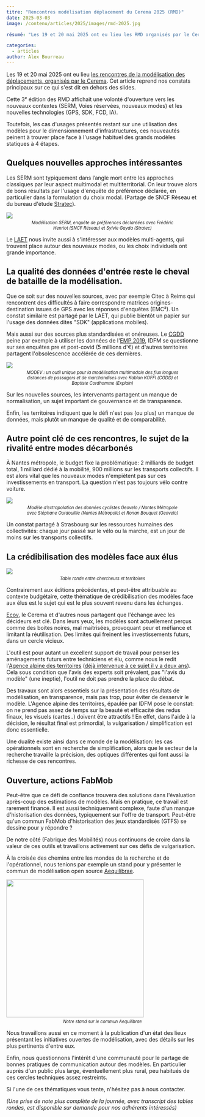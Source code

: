 ```yaml
---
titre: "Rencontres modélisation déplacement du Cerema 2025 (RMD)"
date: 2025-03-03
image: /contenu/articles/2025/images/rmd-2025.jpg

résumé: "Les 19 et 20 mai 2025 ont eu lieu les RMD organisés par le Cerema. Cet article reprend nos constats principaux sur ce qui s'est dit en dehors des slides."

categories: 
  - articles
author: Alex Bourreau
---
```


<style type="text/css">
.imglegend {
  font-size: 80%;
  text-align: center;
  width: 80%;
  font-style: italic;
  margin: -10px auto 0px auto;
}
</style>


Les 19 et 20 mai 2025 ont eu lieu [les rencontres de la modélisation des déplacements, organisés par le Cerema](https://www.cerema.fr/fr/evenements/rencontres-modelisation-deplacements-2025). Cet article reprend nos constats principaux sur ce qui s'est dit en dehors des slides.

Cette 3ᵉ édition des RMD affichait une volonté d'ouverture vers les nouveaux contextes (SERM, Voies réservées, nouveaux modes) et les nouvelles technologies (GPS, SDK, FCD, IA).

Toutefois, les cas d'usages présentés restant sur une utilisation des modèles pour le dimensionnement d'infrastructures, ces nouveautés peinent à trouver place face à l'usage habituel des grands modèles statiques à 4 étapes.

## Quelques nouvelles approches intéressantes
Les SERM sont typiquement dans l’angle mort entre les approches classiques par leur aspect multimodal et multiterritorial. On leur trouve alors de bons résultats par l'usage d'enquête de préférence déclarée, en particulier dans la formulation du choix modal. (Partage de SNCF Réseau et du bureau d'étude [Stratec](https://www.stratec.eu/)).

![](/contenu/articles/2025/images/rmd-2025-sncf-stratec.jpg)
<div class="imglegend">Modélisation SERM, enquête de préférences déclaréées avec Frédéric Henriot (SNCF Réseau) et Sylvie Gayda (Stratec)</div>

Le [LAET](https://laet.science/) nous invite aussi à s'intéresser aux modèles multi-agents, qui trouvent place autour des nouveaux modes, ou les choix individuels ont grande importance.

## La qualité des données d'entrée reste le cheval de bataille de la modélisation.

Que ce soit sur des nouvelles sources, avec par exemple Citec à Reims qui rencontrent des difficultés à faire correspondre matrices origines-destination issues de GPS avec les réponses d'enquêtes (EMC²). Un constat similaire est partagé par le LAET, qui publie bientôt un papier sur l'usage des données dites "SDK" (applications mobiles).

Mais aussi sur des sources plus standardisées et onéreuses. Le [CGDD](https://www.ecologie.gouv.fr/commissariat-general-au-developpement-durable-cgdd) peine par exemple à utiliser les données de l'[EMP 2019](https://www.statistiques.developpement-durable.gouv.fr/resultats-detailles-de-lenquete-mobilite-des-personnes-de-2019), IDFM se questionne sur ses enquêtes pre et post-covid (5 millions d'€) et d'autres territoires partagent l'obsolescence accélérée de ces dernières.

![](/contenu/articles/2025/images/rmd-2025-modev.jpg)
<div class="imglegend">MODEV : un outil unique pour la modélisation multimodale des flux longues distances de passagers et de marchandises avec Kablan KOFFI (CGDD) et Baptiste Cordhomme (Explain)</div>

Sur les nouvelles sources, les intervenants partagent un manque de normalisation, un sujet important de gouvernance et de transparence.

Enfin, les territoires indiquent que le défi n'est pas (ou plus) un manque de données, mais plutôt un manque de qualité et de comparabilité.


## Autre point clé de ces rencontres, le sujet de la rivalité entre modes décarbonés

À Nantes métropole, le budget fixe la problématique: 2 milliards de budget total, 1 milliard dédié à la mobilité, 900 millions sur les transports collectifs. Il est alors vital que les nouveaux modes n'empiètent pas sur ces investissements en transport. La question n'est pas toujours vélo contre voiture.

![](/contenu/articles/2025/images/rmd-2025-nantes-geovelo.jpg)
<div class="imglegend">Modèle d’extrapolation des données cyclistes Geovelo / Nantes Métropole avec Stéphane Ourdouillie (Nantes Métropole) et Ronan Bouquet (Geovelo)</div>

Un constat partagé à Strasbourg sur les ressources humaines des collectivités: chaque jour passé sur le vélo ou la marche, est un jour de moins sur les transports collectifs.

## La crédibilisation des modèles face aux élus
![](/contenu/articles/2025/images/rmd-2025-table-ronde.jpg)
<div class="imglegend">Table ronde entre chercheurs et territoires</div>

Contrairement aux éditions précédentes, et peut-être attribuable au contexte budgétaire, cette thématique de crédibilisation des modèles face aux élus est le sujet qui est le plus souvent revenu dans les échanges.

[Ecov](https://www.ecov.fr/), le Cerema et d'autres nous partagent que l'échange avec les décideurs est clé. Dans leurs yeux, les modèles sont actuellement perçus comme des boites noires, mal maitrisées, provoquant peur et méfiance et limitant la réutilisation. Des limites qui freinent les investissements futurs, dans un cercle vicieux.

L'outil est pour autant un excellent support de travail pour penser les aménagements futurs entre techniciens et élu, comme nous le redit l'[Agence alpine des territoires](https://agate-territoires.fr/) ([déjà intervenue à ce sujet il y a deux ans](https://www.cerema.fr/system/files/documents/2023/06/rmd2023_session2_modeos.pdf)). Cela sous condition que l'avis des experts soit prévalent, pas "l'avis du modèle" (une ineptie), l'outil ne doit pas prendre la place du débat.

Des travaux sont alors essentiels sur la présentation des résultats de modélisation, en transparence, mais pas trop, pour éviter de desservir le modèle. L'Agence alpine des territoires, épaulée par IDFM pose le constat: on ne prend pas assez de temps sur la beauté et efficacité des redus finaux, les visuels (cartes..) doivent être attractifs ! En effet, dans l'aide à la décision, le résultat final est primordial, la vulgarisation / simplification est donc essentielle.

Une dualité existe ainsi dans ce monde de la modélisation: les cas opérationnels sont en recherche de simplification, alors que le secteur de la recherche travaille la précision, des optiques différentes qui font aussi la richesse de ces rencontres.

## Ouverture, actions FabMob
Peut-être que ce défi de confiance trouvera des solutions dans l'évaluation après-coup des estimations de modèles. Mais en pratique, ce travail est rarement financé. Il est aussi techniquement complexe, faute d'un manque d'historisation des données, typiquement sur l'offre de transport. Peut-être qu'un commun FabMob d'historisation des jeux standardisés (GTFS) se dessine pour y répondre ?

De notre côté (Fabrique des Mobilités) nous continuons de croire dans la valeur de ces outils et travaillons activement sur ces défis de vulgarisation. 

À la croisée des chemins entre les mondes de la recherche et de l'opérationnel, nous tenions par exemple un stand pour y présenter le commun de modélisation open source [Aequilibrae](https://wiki.lafabriquedesmobilites.fr/wiki/Commun_Aequilibrae). 

<p>
    <img src="/contenu/articles/2025/images/rmd-2025-stand-fabmob-aequilibrae.jpg" style="height: 360px" />
</p>
<div class="imglegend">Notre stand sur le commun Aequilibrae</div>

Nous travaillons aussi en ce moment à la publication d'un état des lieux présentant les initiatives ouvertes de modélisation, avec des détails sur les plus pertinents d'entre eux. 

Enfin, nous questionnons l'intérêt d'une communauté pour le partage de bonnes pratiques de communication autour des modèles. En particulier auprès d'un public plus large, éventuellement plus rural, peu habitués de ces cercles techniques assez restreints. 

Si l'une de ces thématiques vous tente, n'hésitez pas à nous contacter.

*(Une prise de note plus complète de la journée, avec transcript des tables rondes, est disponible sur demande pour nos adhérents intéressés)*
